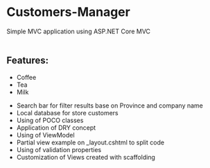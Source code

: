 # Customers-Manager

Simple MVC application using ASP.NET Core MVC<br />
<br />
<h2>Features:</h2>

<ul>
  <li>Coffee</li>
  <li>Tea</li>
  <li>Milk</li>
</ul>

<ul>
  <li>Search bar for filter results base on Province and company name</li>
  <li>Local database for store customers</li>
  <li>Using of POCO classes</li>
  <li>Application of DRY concept</li>
  <li>Using of ViewModel</li>
  <li>Partial view example on _layout.cshtml to split code</li>
  <li>Using of validation properties</li>
  <li>Customization of Views created with scaffolding</li>
</ul>
